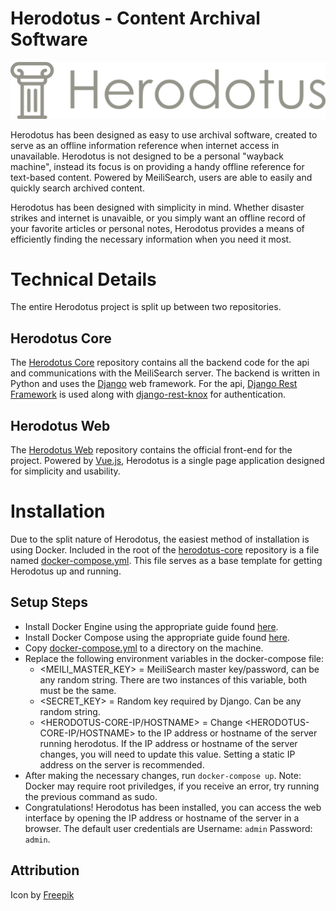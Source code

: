 # Herodotus - Content Archival Software
![Herodotus](https://github.com/alaskanpuffin/herodotus-web/raw/master/src/assets/logo.png)

Herodotus has been designed as easy to use archival software, created to serve as an offline information reference when internet access in unavailable. Herodotus is not designed to be a personal "wayback machine", instead its focus is on providing a handy offline reference for text-based content. Powered by MeiliSearch, users are able to easily and quickly search archived content.

Herodotus has been designed with simplicity in mind. Whether disaster strikes and internet is unavaible, or you simply want an offline record of your favorite articles or personal notes, Herodotus provides a means of efficiently finding the necessary information when you need it most.

# Technical Details
The entire Herodotus project is split up between two repositories.
## Herodotus Core
The [Herodotus Core](https://github.com/alaskanpuffin/herodotus-core) repository contains all the backend code for the api and communications with the MeiliSearch server. The backend is written in Python and uses the [Django](https://www.djangoproject.com/) web framework. For the api, [Django Rest Framework](https://www.django-rest-framework.org/) is used along with [django-rest-knox](https://github.com/James1345/django-rest-knox) for authentication.

## Herodotus Web
The [Herodotus Web](https://github.com/alaskanpuffin/herodotus-web) repository contains the official front-end for the project. Powered by [Vue.js](https://vuejs.org/), Herodotus is a single page application designed for simplicity and usability. 

# Installation
Due to the split nature of Herodotus, the easiest method of installation is using Docker. Included in the root of the [herodotus-core](https://github.com/alaskanpuffin/herodotus-core) repository is a file named [docker-compose.yml](https://github.com/alaskanpuffin/herodotus-core/blob/master/docker-compose.yml). This file serves as a base template for getting Herodotus up and running.

## Setup Steps
- Install Docker Engine using the appropriate guide found [here](https://docs.docker.com/engine/install/).
- Install Docker Compose using the appropriate guide found [here](https://docs.docker.com/compose/install/).
- Copy [docker-compose.yml](https://github.com/alaskanpuffin/herodotus-core/blob/master/docker-compose.yml) to a directory on the machine.
- Replace the following environment variables in the docker-compose file:
  - <MEILI_MASTER_KEY> = MeiliSearch master key/password, can be any random string. There are two instances of this variable, both must be the same.
  - <SECRET_KEY> = Random key required by Django. Can be any random string.
  - <HERODOTUS-CORE-IP/HOSTNAME> = Change <HERODOTUS-CORE-IP/HOSTNAME> to the IP address or hostname of the server running herodotus. If the IP address or hostname of the server changes, you will need to update this value. Setting a static IP address on the server is recommended.
- After making the necessary changes, run `docker-compose up`. Note: Docker may require root priviledges, if you receive an error, try running the previous command as sudo. 
- Congratulations! Herodotus has been installed, you can access the web interface by opening the IP address or hostname of the server in a browser. The default user credentials are Username: `admin` Password: `admin`.


## Attribution
Icon by [Freepik](https://www.flaticon.com/authors/freepik)
